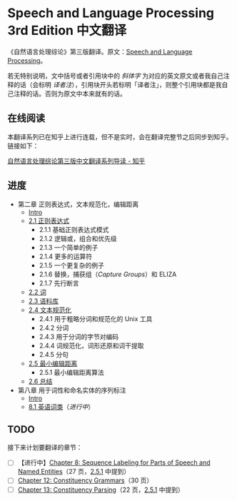 # Speech and Language Processing 3rd Edition 中文翻译

《自然语言处理综论》第三版翻译。原文：[Speech and Language Processing](https://web.stanford.edu/~jurafsky/slp3/)。

若无特别说明，文中括号或者引用块中的 *斜体字* 为对应的英文原文或者我自己注释的话（会标明 *译者注*），引用块开头若标明「译者注」，则整个引用块都是我自己注释的话。否则为原文中本来就有的话。

## 在线阅读

本翻译系列已在知乎上进行连载，但不是实时，会在翻译完整节之后同步到知乎。链接如下：

[自然语言处理综论第三版中文翻译系列导读 - 知乎](https://zhuanlan.zhihu.com/p/365853153)

## 进度

- 第二章 正则表达式，文本规范化，编辑距离
  - [Intro](chapter2/intro.md)
  - [2.1 正则表达式](chapter2/2.1_Regular-Expressions.md)
    - 2.1.1 基础正则表达式模式
    - 2.1.2 逻辑或，组合和优先级
    - 2.1.3 一个简单的例子
    - 2.1.4 更多的运算符
    - 2.1.5 一个更复杂的例子
    - 2.1.6 替换，捕获组（*Capture Groups*）和 ELIZA
    - 2.1.7 先行断言
  - [2.2 词](chapter2/2.2_Words.md)
  - [2.3 语料库](chapter2/2.3_Corpora.md)
  - [2.4 文本规范化](chapter2/2.4_Text-Normalization.md)
    - 2.4.1 用于粗略分词和规范化的 Unix 工具
    - 2.4.2 分词
    - 2.4.3 用于分词的字节对编码
    - 2.4.4 词规范化，词形还原和词干提取
    - 2.4.5 分句
  - [2.5 最小编辑距离](chapter2/2.5_Minimum-Edit-Distance.md)
    - 2.5.1 最小编辑距离算法
  - [2.6 总结](chapter2/2.6_Summary.md)
- 第八章 用于词性和命名实体的序列标注
  - [Intro](chapter8/intro.md)
  - [8.1 英语词类](chapter8/8.1_(Mostly)-English-Word-Classes.md)（*进行中*）

## TODO

接下来计划要翻译的章节：

- [ ] 【进行中】[Chapter 8: Sequence Labeling for Parts of Speech and Named Entities](https://web.stanford.edu/~jurafsky/slp3/8.pdf)（27 页，[2.5.1](chapter2/2.5_Minimum-Edit-Distance.md) 中提到）
- [ ] [Chapter 12: Constituency Grammars](https://web.stanford.edu/~jurafsky/slp3/12.pdf)（30 页）
- [ ] [Chapter 13: Constituency Parsing](https://web.stanford.edu/~jurafsky/slp3/13.pdf)（22 页，[2.5.1](chapter2/2.5_Minimum-Edit-Distance.md) 中提到）
